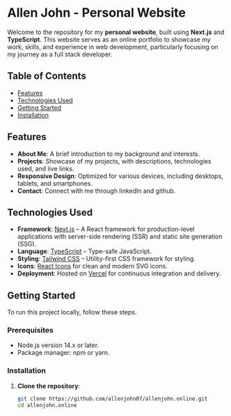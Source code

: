 # Allen John - Personal Website

Welcome to the repository for my **personal website**, built using **Next.js** and **TypeScript**. This website serves as an online portfolio to showcase my work, skills, and experience in web development, particularly focusing on my journey as a full stack developer.

## Table of Contents

- [Features](#features)
- [Technologies Used](#technologies-used)
- [Getting Started](#getting-started)
- [Installation](#installation)

## Features

- **About Me**: A brief introduction to my background and interests.
- **Projects**: Showcase of my projects, with descriptions, technologies used, and live links.
- **Responsive Design**: Optimized for various devices, including desktops, tablets, and smartphones.
- **Contact**: Connect with me through linkedIn and github.

## Technologies Used

- **Framework**: [Next.js](https://nextjs.org/) – A React framework for production-level applications with server-side rendering (SSR) and static site generation (SSG).
- **Language**: [TypeScript](https://www.typescriptlang.org/) – Type-safe JavaScript.
- **Styling**: [Tailwind CSS](https://tailwindcss.com/) – Utility-first CSS framework for styling.
- **Icons**: [React Icons](https://react-icons.github.io/react-icons/) for clean and modern SVG icons.
- **Deployment**: Hosted on [Vercel](https://vercel.com/) for continuous integration and delivery.

## Getting Started

To run this project locally, follow these steps.

### Prerequisites

- Node.js version 14.x or later.
- Package manager: npm or yarn.

### Installation

1. **Clone the repository**:

   ```bash
   git clone https://github.com/allenjohn07/allenjohn.online.git
   cd allenjohn.online
